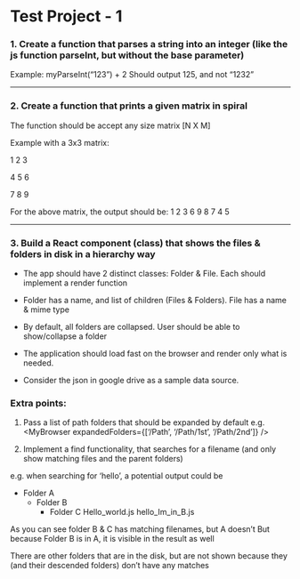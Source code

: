 # Test Project - 1

### 1. Create a function that parses a string into an integer (like the js function parseInt, but without the base parameter)


Example:
myParseInt(“123”) + 2
Should output 125, and not “1232”

---

### 2. Create a function that prints a given matrix in spiral


The function should be accept any size matrix [N X M]

Example with a 3x3 matrix:

1 2 3

4 5 6

7 8 9

For the above matrix, the output should be:
1 2 3 6 9 8 7 4 5

---

### 3. Build a React component (class) that shows the files & folders in disk in a hierarchy way

- The app should have 2 distinct classes: Folder & File. Each should implement a render function

- Folder has a name, and list of children (Files & Folders). File has a name & mime type

- By default, all folders are collapsed. User should be able to show/collapse a folder

- The application should load fast on the browser and render only what is needed.

- Consider the json in google drive as a sample data source.

### Extra points:

1. Pass a list of path folders that should be expanded by default
   e.g. <MyBrowser expandedFolders={[‘/Path’, ‘/Path/1st’, ‘/Path/2nd’]} />

2. Implement a find functionality, that searches for a filename (and only show matching files and the parent folders)

e.g. when searching for ‘hello’, a potential output could be

- Folder A
  - Folder B
    - Folder C
      Hello_world.js
      hello_Im_in_B.js

As you can see folder B & C has matching filenames, but A doesn’t
But because Folder B is in A, it is visible in the result as well

There are other folders that are in the disk, but are not shown because they (and their descended folders) don’t have any matches
